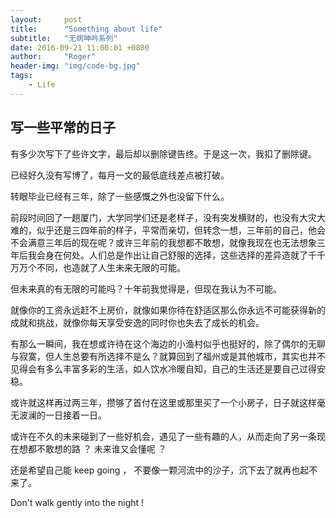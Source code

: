 ```yaml
---
layout:     post
title:      "Something about life"
subtitle:   "无病呻吟系列"
date: 2016-09-21 11:00:01 +0800
author:     "Roger"
header-img: "img/code-bg.jpg"
tags:
    - Life
---
```

写一些平常的日子
---

有多少次写下了些许文字，最后却以删除键告终。于是这一次，我扣了删除键。

已经好久没有写博了，每月一文的最低底线差点被打破。

转眼毕业已经有三年，除了一些感慨之外也没留下什么。

前段时间回了一趟厦门，大学同学们还是老样子，没有突发横财的，也没有大灾大难的，似乎还是三四年前的样子，平常而亲切，但转念一想，三年前的自己，他会不会满意三年后的现在呢？或许三年前的我想都不敢想，就像我现在也无法想象三年后我会身在何处。人们总是作出让自己舒服的选择，这些选择的差异造就了千千万万个不同，也造就了人生未来无限的可能。

但未来真的有无限的可能吗？十年前我觉得是，但现在我认为不可能。

就像你的工资永远赶不上房价，就像如果你待在舒适区那么你永远不可能获得新的成就和挑战，就像你每天享受安逸的同时你也失去了成长的机会。

有那么一瞬间，我在想或许待在这个海边的小渔村似乎也挺好的，除了偶尔的无聊与寂寞，但人生总要有所选择不是么？就算回到了福州或是其他城市，其实也并不见得会有多么丰富多彩的生活，如人饮水冷暖自知，自己的生活还是要自己过得安稳。

或许就这样再过两三年，攒够了首付在这里或那里买了一个小房子，日子就这样毫无波澜的一日接着一日。

或许在不久的未来碰到了一些好机会，遇见了一些有趣的人，从而走向了另一条现在想都不敢想的路 ？ 未来谁又会懂呢 ？

还是希望自己能 keep going ， 不要像一颗河流中的沙子，沉下去了就再也起不来了。

Don't walk gently into the night !
